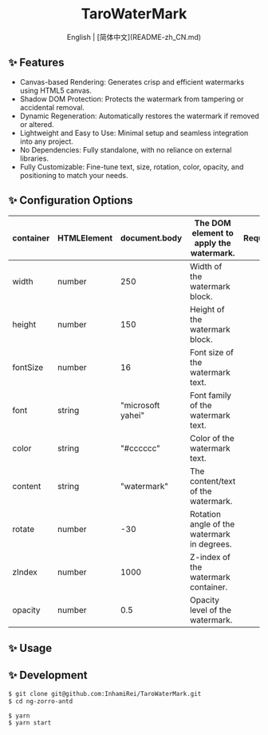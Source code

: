 <h1 align="center">
TaroWaterMark
</h1>

<div align="center">English | [简体中文](README-zh_CN.md)</div>

## ✨ Features

- Canvas-based Rendering: Generates crisp and efficient watermarks using HTML5 canvas.
- Shadow DOM Protection: Protects the watermark from tampering or accidental removal.
- Dynamic Regeneration: Automatically restores the watermark if removed or altered.
- Lightweight and Easy to Use: Minimal setup and seamless integration into any project.
- No Dependencies: Fully standalone, with no reliance on external libraries.
- Fully Customizable: Fine-tune text, size, rotation, color, opacity, and positioning to match your needs.

## ✨ Configuration Options

| container | HTMLElement | document.body     | The DOM element to apply the watermark.     | Required |
| --------- | ----------- | ----------------- | ------------------------------------------- | -------- |
| width     | number      | 250               | Width of the watermark block.               |          |
| height    | number      | 150               | Height of the watermark block.              |          |
| fontSize  | number      | 16                | Font size of the watermark text.            |          |
| font      | string      | "microsoft yahei" | Font family of the watermark text.          |          |
| color     | string      | "#cccccc"         | Color of the watermark text.                |          |
| content   | string      | "watermark"       | The content/text of the watermark.          |          |
| rotate    | number      | -30               | Rotation angle of the watermark in degrees. |          |
| zIndex    | number      | 1000              | Z-index of the watermark container.         |          |
| opacity   | number      | 0.5               | Opacity level of the watermark.             |          |

## ✨ Usage

## ✨ Development

```bash
$ git clone git@github.com:InhamiRei/TaroWaterMark.git
$ cd ng-zorro-antd
```

```bash
$ yarn
$ yarn start
```
